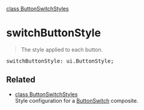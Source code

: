 [class ButtonSwitchStyles](ButtonSwitchStyles.md)

# switchButtonStyle

> The style applied to each button.

<pre class="docgen_signature">switchButtonStyle: ui.ButtonStyle;</pre>

## Related

- [<!--{ref:class}-->class ButtonSwitchStyles](ButtonSwitchStyles.md) \
    Style configuration for a [ButtonSwitch](ButtonSwitch.md) composite.
